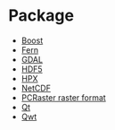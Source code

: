 Package
=======
- [Boost](boost/README.md)
- [Fern](fern/README.md)
- [GDAL](gdal/README.md)
- [HDF5](hdf5/README.md)
- [HPX](hpx/README.md)
- [NetCDF](netcdf/README.md)
- [PCRaster raster format](pcraster_raster_format/README.md)
- [Qt](qt/README.md)
- [Qwt](qwt/README.md)
